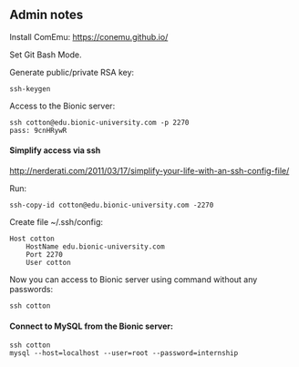 ## Admin notes

Install ComEmu: https://conemu.github.io/

Set Git Bash Mode.

Generate public/private RSA key:

    ssh-keygen

Access to the Bionic server:

    ssh cotton@edu.bionic-university.com -p 2270
    pass: 9cnHRywR

#### Simplify access via ssh

http://nerderati.com/2011/03/17/simplify-your-life-with-an-ssh-config-file/

Run: 

    ssh-copy-id cotton@edu.bionic-university.com -2270
	
Create file ~/.ssh/config: 

    Host cotton
        HostName edu.bionic-university.com
        Port 2270
        User cotton
	
Now you can access to Bionic server using command without any passwords:

    ssh cotton


#### Connect to MySQL from the Bionic server:

    ssh cotton
    mysql --host=localhost --user=root --password=internship
 